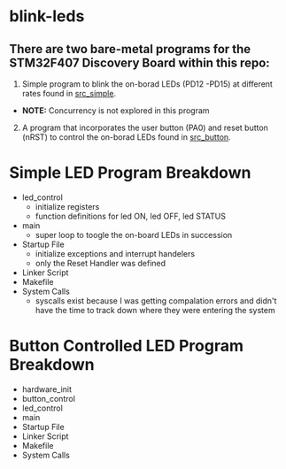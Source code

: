 # blink-leds
## There are two bare-metal programs for the STM32F407 Discovery Board within this repo:
1. Simple program to blink the on-borad LEDs (PD12 -PD15) at different rates found in [src_simple](src_simple/main.c).
- __NOTE:__ Concurrency is not explored in this program
2. A program that incorporates the user button (PA0) and reset button (nRST) to control the on-borad LEDs found in [src_button](src_button/main.c).


# Simple LED Program Breakdown
- led_control
    - initialize registers
    - function definitions for led ON, led OFF, led STATUS
- main
    - super loop to toogle the on-board LEDs in succession
- Startup File 
    - initialize exceptions and interrupt handelers
    - only the Reset Handler was defined
- Linker Script
- Makefile
- System Calls
    - syscalls exist because I was getting compalation errors and didn't have the time to track down where they were entering the system

# Button Controlled LED Program Breakdown
- hardware_init
- button_control
- led_control
- main
- Startup File
- Linker Script
- Makefile
- System Calls